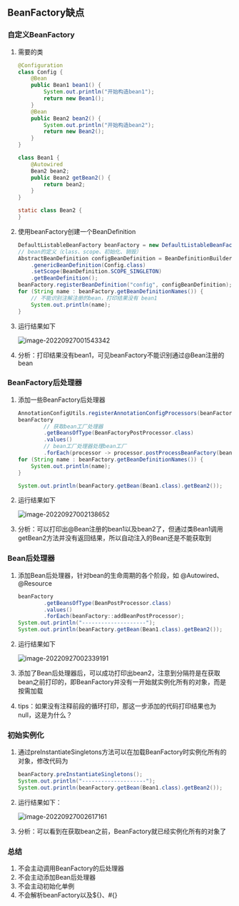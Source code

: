 ## BeanFactory缺点

### 自定义BeanFactory

1. 需要的类

   ```java
   @Configuration
   class Config {
       @Bean
       public Bean1 bean1() {
           System.out.println("开始构造bean1");
           return new Bean1();
       }
       @Bean
       public Bean2 bean2() {
           System.out.println("开始构造bean2");
           return new Bean2();
       }
   }
   
   class Bean1 {
       @Autowired
       Bean2 bean2;
       public Bean2 getBean2() {
           return bean2;
       }
   }
   
   static class Bean2 {
   }
   ```

2. 使用beanFactory创建一个BeanDefinition

   ```java
   DefaultListableBeanFactory beanFactory = new DefaultListableBeanFactory();
   // bean的定义（class、scope、初始化、销毁）
   AbstractBeanDefinition configBeanDefinition = BeanDefinitionBuilder
       .genericBeanDefinition(Config.class)
       .setScope(BeanDefinition.SCOPE_SINGLETON)
       .getBeanDefinition();
   beanFactory.registerBeanDefinition("config", configBeanDefinition);
   for (String name : beanFactory.getBeanDefinitionNames()) {
       // 不能识别注解注册的bean，打印结果没有 bean1
       System.out.println(name);
   }
   ```

3. 运行结果如下

   ![image-20220927001543342](https://picgo-1304850123.cos.ap-guangzhou.myqcloud.com/image-20220927001543342.png)

4. 分析：打印结果没有bean1，可见beanFactory不能识别通过@Bean注册的bean

### BeanFactory后处理器

1. 添加一些BeanFactory后处理器

   ```java
   AnnotationConfigUtils.registerAnnotationConfigProcessors(beanFactory);
   beanFactory
           // 获取bean工厂处理器
           .getBeansOfType(BeanFactoryPostProcessor.class)
           .values()
           // bean工厂处理器处理bean工厂
           .forEach(processor -> processor.postProcessBeanFactory(beanFactory));
   for (String name : beanFactory.getBeanDefinitionNames()) {
       System.out.println(name);
   }
   
   System.out.println(beanFactory.getBean(Bean1.class).getBean2());
   ```

2. 运行结果如下

   ![image-20220927002138652](https://picgo-1304850123.cos.ap-guangzhou.myqcloud.com/image-20220927002138652.png)

3. 分析：可以打印出@Bean注册的bean1以及bean2了，但通过类Bean1调用getBean2方法并没有返回结果，所以自动注入的Bean还是不能获取到

### Bean后处理器

1. 添加Bean后处理器，针对bean的生命周期的各个阶段，如 @Autowired、@Resource

   ```java
   beanFactory
           .getBeansOfType(BeanPostProcessor.class)
           .values()
           .forEach(beanFactory::addBeanPostProcessor);
   System.out.println("--------------------");
   System.out.println(beanFactory.getBean(Bean1.class).getBean2());
   ```

2. 运行结果如下

   ![image-20220927002339191](https://picgo-1304850123.cos.ap-guangzhou.myqcloud.com/image-20220927002339191.png)

3. 添加了Bean后处理器后，可以成功打印出bean2，注意到分隔符是在获取bean之前打印的，即BeanFactory并没有一开始就实例化所有的对象，而是按需加载

4. tips：如果没有注释前段的循环打印，那这一步添加的代码打印结果也为null，这是为什么？

### 初始实例化

1. 通过preInstantiateSingletons方法可以在加载BeanFactory时实例化所有的对象，修改代码为

   ```java
   beanFactory.preInstantiateSingletons();
   System.out.println("--------------------");
   System.out.println(beanFactory.getBean(Bean1.class).getBean2());
   ```

2. 运行结果如下：

   ![image-20220927002617161](https://picgo-1304850123.cos.ap-guangzhou.myqcloud.com/image-20220927002617161.png)

3. 分析：可以看到在获取bean之前，BeanFactory就已经实例化所有的对象了

### 总结

1. 不会主动调用BeanFactory的后处理器
2. 不会主动添加Bean后处理器
3. 不会主动初始化单例
4. 不会解析beanFactory以及${}、#{}